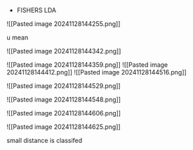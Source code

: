 - FISHERS LDA

![[Pasted image 20241128144255.png]]

u mean

![[Pasted image 20241128144342.png]]

![[Pasted image 20241128144359.png]]
![[Pasted image 20241128144412.png]]
![[Pasted image 20241128144516.png]]

![[Pasted image 20241128144529.png]]

![[Pasted image 20241128144548.png]]

![[Pasted image 20241128144606.png]]

![[Pasted image 20241128144625.png]]


small distance is classifed